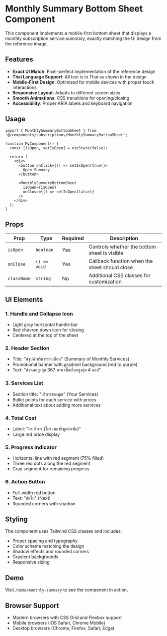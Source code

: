 # Monthly Summary Bottom Sheet Component

This component implements a mobile-first bottom sheet that displays a monthly subscription service summary, exactly matching the UI design from the reference image.

## Features

- **Exact UI Match**: Pixel-perfect implementation of the reference design
- **Thai Language Support**: All text is in Thai as shown in the design
- **Mobile-First Design**: Optimized for mobile devices with proper touch interactions
- **Responsive Layout**: Adapts to different screen sizes
- **Smooth Animations**: CSS transitions for opening/closing
- **Accessibility**: Proper ARIA labels and keyboard navigation

## Usage

```tsx
import { MonthlySummaryBottomSheet } from '@/components/subscriptions/MonthlySummaryBottomSheet';

function MyComponent() {
  const [isOpen, setIsOpen] = useState(false);

  return (
    <div>
      <button onClick={() => setIsOpen(true)}>
        Open Summary
      </button>
      
      <MonthlySummaryBottomSheet
        isOpen={isOpen}
        onClose={() => setIsOpen(false)}
      />
    </div>
  );
}
```

## Props

| Prop | Type | Required | Description |
|------|------|----------|-------------|
| `isOpen` | `boolean` | Yes | Controls whether the bottom sheet is visible |
| `onClose` | `() => void` | Yes | Callback function when the sheet should close |
| `className` | `string` | No | Additional CSS classes for customization |

## UI Elements

### 1. Handle and Collapse Icon
- Light gray horizontal handle bar
- Red chevron down icon for closing
- Centered at the top of the sheet

### 2. Header Section
- Title: "สรุปค่าบริการรายเดือน" (Summary of Monthly Services)
- Promotional banner with gradient background (red to purple)
- Text: "ส่วนลดสูงสุด 367 บาท เมื่อเลือกสูงสุด 4 แอป"

### 3. Services List
- Section title: "บริการของคุณ" (Your Services)
- Bullet points for each service with prices
- Additional text about adding more services

### 4. Total Cost
- Label: "ค่าบริการ (ไม่รวมภาษีมูลค่าเพิ่ม)"
- Large red price display

### 5. Progress Indicator
- Horizontal line with red segment (75% filled)
- Three red dots along the red segment
- Gray segment for remaining progress

### 6. Action Button
- Full-width red button
- Text: "ถัดไป" (Next)
- Rounded corners with shadow

## Styling

The component uses Tailwind CSS classes and includes:
- Proper spacing and typography
- Color scheme matching the design
- Shadow effects and rounded corners
- Gradient backgrounds
- Responsive sizing

## Demo

Visit `/demo/monthly-summary` to see the component in action.

## Browser Support

- Modern browsers with CSS Grid and Flexbox support
- Mobile browsers (iOS Safari, Chrome Mobile)
- Desktop browsers (Chrome, Firefox, Safari, Edge)
